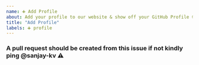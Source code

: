 ```yaml
---
name: ➕ Add Profile
about: Add your profile to our website & show off your GitHub Profile 😎
title: "Add Profile"
labels: ➕ profile
---
```


### A pull request should be created from this issue if not kindly ping @sanjay-kv ⚠️
